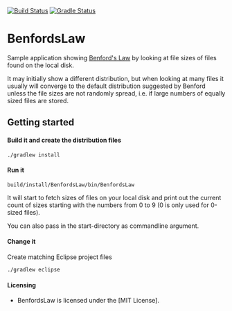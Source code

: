 [![Build Status](https://travis-ci.org/centic9/BenfordsLaw.svg)](https://travis-ci.org/centic9/BenfordsLaw) [![Gradle Status](https://gradleupdate.appspot.com/centic9/BenfordsLaw/status.svg?branch=master)](https://gradleupdate.appspot.com/centic9/BenfordsLaw/status)

BenfordsLaw
===========

Sample application showing [Benford's Law](https://en.wikipedia.org/wiki/Benford%27s_law) by looking at file sizes of
files found on the local disk.

It may initially show a different distribution, but when looking at many files it usually will converge to the default
distribution suggested by Benford unless the file sizes are not randomly spread, i.e. if large numbers of equally sized 
files are stored.

## Getting started

#### Build it and create the distribution files

	./gradlew install

#### Run it

    build/install/BenfordsLaw/bin/BenfordsLaw

It will start to fetch sizes of files on your local disk and print out the current count of sizes starting with the 
numbers from 0 to 9 (0 is only used for 0-sized files).

You can also pass in the start-directory as commandline argument.

#### Change it

Create matching Eclipse project files

	./gradlew eclipse

#### Licensing

* BenfordsLaw is licensed under the [MIT License].
